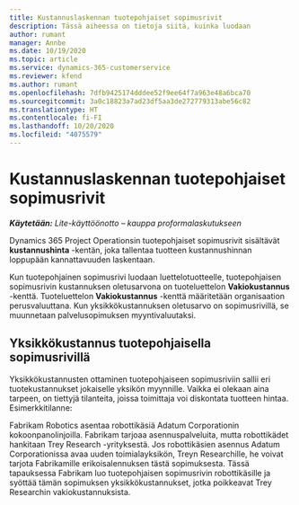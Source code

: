 ```yaml
---
title: Kustannuslaskennan tuotepohjaiset sopimusrivit
description: Tässä aiheessa on tietoja siitä, kuinka luodaan
author: rumant
manager: Annbe
ms.date: 10/19/2020
ms.topic: article
ms.service: dynamics-365-customerservice
ms.reviewer: kfend
ms.author: rumant
ms.openlocfilehash: 7dfb9425174dddee52f9ee64f7a963e48a6bca70
ms.sourcegitcommit: 3a0c18823a7ad23df5aa3de272779313abe56c82
ms.translationtype: HT
ms.contentlocale: fi-FI
ms.lasthandoff: 10/20/2020
ms.locfileid: "4075579"
---
```

# <a name="costing-product-based-contract-lines"></a>Kustannuslaskennan tuotepohjaiset sopimusrivit

_**Käytetään:** Lite-käyttöönotto – kauppa proformalaskutukseen_


Dynamics 365 Project Operationsin tuotepohjaiset sopimusrivit sisältävät **kustannushinta** -kentän, joka tallentaa tuotteen kustannushinnan loppupään kannattavuuden laskentaan.

Kun tuotepohjainen sopimusrivi luodaan luettelotuotteelle, tuotepohjaisen sopimusrivin kustannuksen oletusarvona on tuoteluettelon **Vakiokustannus** -kenttä. Tuoteluettelon **Vakiokustannus** -kenttä määritetään organisaation perusvaluuttana. Kun yksikkökustannuksen oletusarvo on sopimusrivillä, se muunnetaan palvelusopimuksen myyntivaluutaksi.

## <a name="unit-cost-on-a-product-based-contract-line"></a>Yksikkökustannus tuotepohjaisella sopimusrivillä

Yksikkökustannusten ottaminen tuotepohjaiseen sopimusriviin sallii eri tuotekustannukset jokaiselle yksikön myynnille. Vaikka ei olekaan aina tarpeen, on tiettyjä tilanteita, joissa toimittaja voi diskontata tuotteen hintaa. Esimerkkitilanne:

Fabrikam Robotics asentaa robottikäsiä Adatum Corporationin kokoonpanolinjoilla. Fabrikam tarjoaa asennuspalveluita, mutta robottikädet hankitaan Trey Research -yrityksestä. Jos robottikäsien asennus Adatum Corporationissa avaa uuden toimialayksikön, Treyn Researchille, he voivat tarjota Fabrikamille erikoisalennuksen tästä sopimuksesta. Tässä tapauksessa Fabrikam luo tuotepohjaisen sopimusrivin robottikäsille ja syöttää tämän sopimuksen yksikkökustannukset, jotka poikkeavat Trey Researchin vakiokustannuksista.
